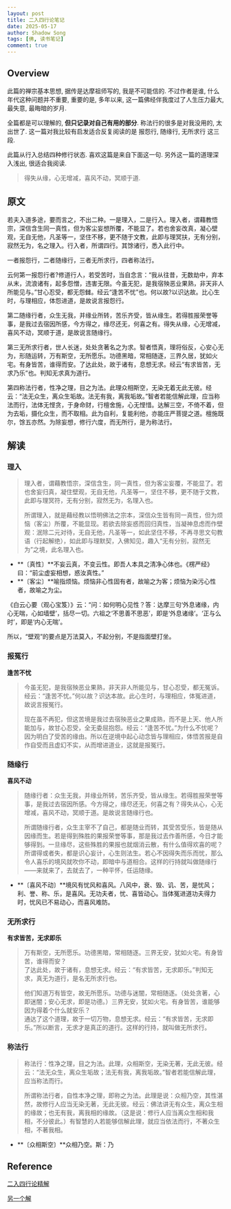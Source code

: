 ```yaml
---
layout: post
title: 二入四行论笔记
date: 2025-05-17
author: Shadow Song
tags: [佛, 读书笔记]
comment: true
---
```


## Overview

此篇的禅宗基本思想, 据传是达摩祖师写的, 我是不可能信的. 不过作者是谁, 什么年代这种问题并不重要, 重要的是, 多年以来, 这一篇佛经伴我度过了人生压力最大, 最失意, 最晦暗的岁月. 

全篇都是可以理解的, **但只记录对自己有用的部分**. 称法行的很多是对我没用的, 太出世了.  这一篇对我比较有启发适合反复阅读的是 报怨行, 随缘行, 无所求行 这三段.

此篇从行入总结四种修行状态. 喜欢这篇是来自下面这一句. 另外这一篇的道理深入浅出, 很适合我阅读. 


> 得失从缘，心无增减，喜风不动，冥顺于道. 


## 原文

若夫入道多途，要而言之，不出二种。一是理入，二是行入。理入者，谓藉教悟宗，深信含生同一真性，但为客尘妄想所覆，不能显了。若也舍妄改真，凝心壁观，无自无他，凡圣等一，坚住不移，更不随于文教，此即与理冥扶，无有分别，寂然无为，名之理入。行入者，所谓四行。其馀诸行，悉入此行中。

一者报怨行，二者随缘行，三者无所求行，四者称法行。

云何第一报怨行者?修道行人，若受苦时，当自念言：“我从往昔，无数劫中，弃本从末，流浪诸有，起多怨憎，违害无限。今虽无犯，是我宿殃恶业果熟，非天非人所能见与。”甘心忍受，都无怨雠。经云“逢苦不忧”也。何以故?以识达故。比心生时，与理相应，体怨进道，是故说言报怨行。

第二随缘行者，众生无我，并缘业所转，苦乐齐受，皆从缘生。若得胜报荣誉等事，是我过去宿因所感，今方得之，缘尽还无，何喜之有。得失从缘，心无增减，喜风不动，冥顺于道，是故说言随缘行。

第三无所求行者，世人长迷，处处贪著名之为求。智者悟真，理将俗反，心安心无为，形随运转，万有斯空，无所愿乐。功德黑暗，常相随逐，三界久居，犹如火宅。有身皆苦，谁得而安。了达此处，故于诸有，息想无求。经云“有求皆苦，无求乃乐”也。判知无求真为道行。

第四称法行者，性净之理，目之为法。此理众相斯空，无染无着无此无彼。经云：“法无众生，离众生垢故。法无有我，离我垢故。”智者若能信解此理，应当称法而行，法体无悭贪，于身命财，行檀舍施，心无悭惜。达解三空，不倚不着，但为去垢，摄化众生，而不取相。此为自利，复能利他，亦能庄严菩提之道。檀施既尔，馀五亦然。为除妄想，修行六度，而无所行，是为称法行。


## 解读

### 理入

> 理入者，谓藉教悟宗，深信含生，同一真性，但为客尘妄覆，不能显了。若也舍妄归真，凝住壁观，无自无他，凡圣等一，坚住不移，更不随于文教，此即与理冥符，无有分别，寂然无为，名理入也。
>
> 所谓理入，就是藉经教以悟明佛法之宗本，深信众生皆有同一真性，但为烦恼（客尘）所覆，不能显现。若欲去除妄惑而回归真性，当凝神息虑而作壁观：泯除二元对待，无自无他，凡圣等一，如此坚住不移，不再寻思文句教语（行起解绝），如此即与理默契，入佛知见，趣入“无有分别，寂然无为”之境，此名理入也。


- **〔真性〕**不妄云真，不变云性。即吾人本具之清净心体也。《楞严经》曰：“前尘虚妄相想，惑汝真性。”
- **〔客尘〕**喻指烦恼。烦恼非心性固有者，故喻之为客；烦恼为染污心性者，故喻之为尘。


《白云心要（观心宝笈）》云：“问：如何明心见性？答：达摩三句‘外息诸缘，内心无喘，心如墙壁’，括尽一切。六祖之‘不思善不思恶’，即是‘外息诸缘’。‘正与么时’，即是‘内心无喘’。

所以，“壁观”的要点是万法莫入，不起分别，不是指面壁打坐。

### 报冤行

**逢苦不忧**

> 今虽无犯，是我宿殃恶业果熟，非天非人所能见与，甘心忍受，都无冤诉。经云：“逢苦不忧。”何以故？识达本故。此心生时，与理相应，体冤进道，故说言报冤行。
> 
> 现在虽不再犯，但这苦境是我过去宿殃恶业之果成熟，而不是上天、他人所能加与，故甘心忍受，全无委屈抱怨。经云：“逢苦不忧。”为什么不忧呢？因为明白了受苦的缘由。所以在逆境中起心动念皆与理相应，体悟苦报是自作自受而且虚幻不实，从而增进道业，这就是报冤行。

### 随缘行

**喜风不动**

> 随缘行者：众生无我，并缘业所转，苦乐齐受，皆从缘生。若得胜报荣誉等事，是我过去宿因所感。今方得之，缘尽还无，何喜之有？得失从心，心无增减，喜风不动，冥顺于道。是故说言随缘行也。
> 
> 所谓随缘行者，众生主宰不了自己，都是随业而转，其受苦受乐，皆是随从因缘而生。若是得到殊胜的果报荣誉等事，那是我过去作善所感，今日才能够得到。一旦缘尽，这些殊胜的果报也就烟消云散，有什么值得欢喜的呢？所谓得或者失，都是识心妄计，心生则法生。若心不因得失而乐而忧，那么令人喜乐的境风就吹你不动，即暗中与道相合。这样的行持就叫做随缘行——来就来了，去就去了，一种平怀，任运随缘。

- **〔喜风不动〕**境风有忧风和喜风。八风中，衰、毁、讥、苦，是忧风；利、誉、称、乐，是喜风。无功夫者，忧、喜皆动心。当体冤进道功夫得力时，忧风已不易动心，而喜风难防。

### 无所求行

**有求皆苦，无求即乐**

> 万有斯空，无所愿乐。功德黑暗，常相随逐。三界无安，犹如火宅。有身皆苦，谁得而安？  
> 了达此处，故于诸有，息想无求。经云：“有求皆苦，无求即乐。”判知无求，真无为道行，是名无所求行也。
> 
> 他们知道万有皆空，故无所愿乐。功德与迷闇，常相随逐。（处处贪著，心即迷闇；安心无求，即是功德。）三界无安，犹如火宅。有身皆苦，谁能够因为得着个什么就安乐？   
> 通达了这个道理，故于一切万物，息想无求。经云：“有求皆苦，无求即乐。”所以断言，无求才是真正的道行。这样的行持，就叫做无所求行。

### 称法行

> 称法行：性净之理，目之为法。此理，众相斯空，无染无著，无此无彼。经云：“法无众生，离众生垢故；法无有我，离我垢故。”智者若能信解此理，应当称法而行。
> 
> 所谓称法行者，自性本净之理，即称之为法。此理是说：众相乃空，其性湛然，故修行人应当无染无著，无此无彼。经云：佛法讲无有众生，离众生相的缘故；也无有我，离我相的缘故。（这是说：修行人应当离众生相和我相，不分彼此。）有智慧的人若能够信解此理，就应当依法而行，不著众生相，不著我相。

- **〔众相斯空〕**众相乃空。斯：乃

## Reference

[二入四行论精解](https://www.cfolu.com/xiuxueyd/011errusx.html)

[另一个解](https://www.lingyinsi.com/detail_15976.html)